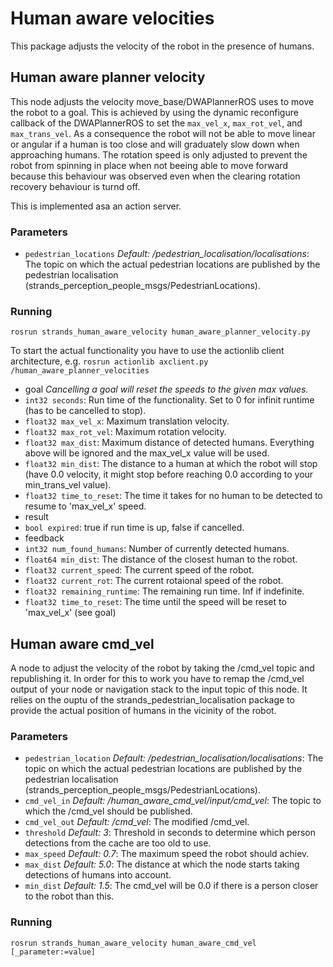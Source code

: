 # Human aware velocities
This package adjusts the velocity of the robot in the presence of humans.

## Human aware planner velocity
This node adjusts the velocity move_base/DWAPlannerROS uses to move the robot to a goal. This is achieved by using the dynamic reconfigure callback of the DWAPlannerROS to set the `max_vel_x`, `max_rot_vel`, and `max_trans_vel`. As a consequence the robot will not be able to move linear or angular if a human is too close and will graduately slow down when approaching humans. The rotation speed is only adjusted to prevent the robot from spinning in place when not beeing able to move forward because this behaviour was observed even when the clearing rotation recovery behaviour is turnd off.

This is implemented asa an action server.

### Parameters
* `pedestrian_locations` _Default: /pedestrian_localisation/localisations_: The topic on which the actual pedestrian locations are published by the pedestrian localisation (strands_perception_people_msgs/PedestrianLocations).

### Running
```
rosrun strands_human_aware_velocity human_aware_planner_velocity.py
```
To start the actual functionality you have to use the actionlib client architecture, e.g. `rosrun actionlib axclient.py /human_aware_planner_velocities`
* goal _Cancelling a goal will reset the speeds to the given max values._
 * `int32 seconds`: Run time of the functionality. Set to 0 for infinit runtime (has to be cancelled to stop).
 * `float32 max_vel_x`: Maximum translation velocity.
 * `float32 max_rot_vel`: Maximum rotation velocity.
 * `float32 max_dist`: Maximum distance of detected humans. Everything above will be ignored and the max_vel_x value will be used.
 * `float32 min_dist`: The distance to a human at which the robot will stop (have 0.0 velocity, it might stop before reaching 0.0 according to your min_trans_vel value).
 * `float32 time_to_reset`: The time it takes for no human to be detected to resume to 'max_vel_x' speed.
* result
 * `bool expired`: true if run time is up, false if cancelled.
* feedback
 * `int32 num_found_humans`: Number of currently detected humans.
 * `float64 min_dist`: The distance of the closest human to the robot.
 * `float32 current_speed`: The current speed of the robot.
 * `float32 current_rot`: The current rotaional speed of the robot.
 * `float32 remaining_runtime`: The remaining run time. Inf if indefinite.
 * `float32 time_to_reset`: The time until the speed will be reset to 'max_vel_x' (see goal)

## Human aware cmd_vel
A node to adjust the velocity of the robot by taking the /cmd_vel topic and republishing it. In order for this to work you have to remap the /cmd_vel output of your node or navigation stack to the input topic of this node. It relies on the ouptu of the strands_pedestrian_localisation package to provide the actual position of humans in the vicinity of the robot.

### Parameters
* `pedestrian_location` _Default: /pedestrian_localisation/localisations_: The topic on which the actual pedestrian locations are published by the pedestrian localisation (strands_perception_people_msgs/PedestrianLocations).
* `cmd_vel_in` _Default: /human_aware_cmd_vel/input/cmd_vel_: The topic to which the /cmd_vel should be published.
* `cmd_vel_out` _Default: /cmd_vel_: The modified /cmd_vel.
* `threshold` _Default: 3_: Threshold in seconds to determine which person detections from the cache are too old to use.
* `max_speed` _Default: 0.7_: The maximum speed the robot should achiev.
* `max_dist` _Default: 5.0_: The distance at which the node starts taking detections of humans into account.
* `min_dist` _Default: 1.5_: The cmd_vel will be 0.0 if there is a person closer to the robot than this.

### Running
```
rosrun strands_human_aware_velocity human_aware_cmd_vel [_parameter:=value]
```
